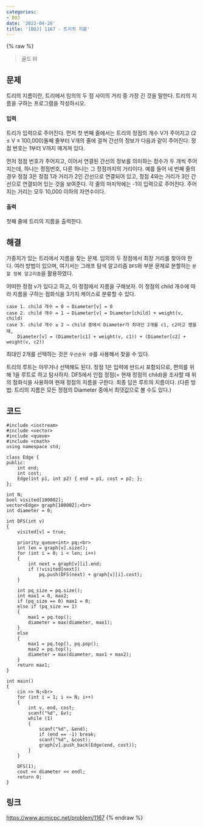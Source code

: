 ```yaml
---
categories:
- BOJ
date: '2022-04-28'
title: '[BOJ] 1167 - 트리의 지름'
---
```


{% raw %}
> 골드 III<br>

## 문제
트리의 지름이란, 트리에서 임의의 두 점 사이의 거리 중 가장 긴 것을 말한다. 트리의 지름을 구하는 프로그램을 작성하시오.

#### 입력
트리가 입력으로 주어진다. 먼저 첫 번째 줄에서는 트리의 정점의 개수 V가 주어지고 (2 ≤ V ≤ 100,000)둘째 줄부터 V개의 줄에 걸쳐 간선의 정보가 다음과 같이 주어진다. 정점 번호는 1부터 V까지 매겨져 있다.

먼저 정점 번호가 주어지고, 이어서 연결된 간선의 정보를 의미하는 정수가 두 개씩 주어지는데, 하나는 정점번호, 다른 하나는 그 정점까지의 거리이다. 예를 들어 네 번째 줄의 경우 정점 3은 정점 1과 거리가 2인 간선으로 연결되어 있고, 정점 4와는 거리가 3인 간선으로 연결되어 있는 것을 보여준다. 각 줄의 마지막에는 -1이 입력으로 주어진다. 주어지는 거리는 모두 10,000 이하의 자연수이다.

#### 출력
첫째 줄에 트리의 지름을 출력한다.

## 해결
가중치가 있는 트리에서 지름을 찾는 문제. 임의의 두 정점에서 최장 거리를 찾아야 한다. 여러 방법이 있으며, 여기서는 그래프 탐색 알고리즘 `DFS`와 부분 문제로 분할하는 `분할 정복 알고리즘`을 활용하였다.

어떠한 정점 v가 있다고 하고, 이 정점에서 지름을 구해보자. 이 정점의 child 개수에 따라 지름을 구하는 점화식을 3가지 케이스로 분류할 수 있다.
```
case 1. child 개수 = 0 → Diameter[v] = 0
case 2. child 개수 = 1 → Diameter[v] = Diameter[child] + weight(v, child)
case 3. child 개수 ≥ 2 → child 중에서 Diameter가 최대인 2개를 c1, c2라고 했을 때,
	Diameter[v] = (Diameter[c1] + weight(v, c1)) + (Diameter[c2] + weight(v, c2))
```
최대인 2개를 선택하는 것은 `우선순위 큐`를 사용해서 찾을 수 있다.

트리의 루트는 아무거나 선택해도 된다. 정점 1은 입력에 반드시 포함되므로, 편의를 위해 1을 루트로 하고 탐사하자. DFS에서 인접 정점(= 현재 정점의 child)을 조사할 때 위의 점화식을 사용하여 현재 정점의 지름을 구한다. 최종 답은 루트의 지름이다. (다른 방법: 트리의 지름은 모든 정점의 Diameter 중에서 최댓값으로 볼 수도 있다.)

## 코드
```
#include <iostream>
#include <vector>
#include <queue>
#include <cmath>
using namespace std;

class Edge {
public:
	int end;
	int cost;
	Edge(int p1, int p2) { end = p1, cost = p2; };
};

int N;
bool visited[100002];
vector<Edge> graph[100002];<br>
int diameter = 0;

int DFS(int v)
{
	visited[v] = true;

	priority_queue<int> pq;<br>
	int len = graph[v].size();
	for (int i = 0; i < len; i++)
	{
		int next = graph[v][i].end;
		if (!visited[next])
			pq.push(DFS(next) + graph[v][i].cost);
	}

	int pq_size = pq.size();
	int max1 = 0, max2;
	if (pq_size == 0) max1 = 0;
	else if (pq_size == 1)
	{
		max1 = pq.top();
		diameter = max(diameter, max1);
	}
	else
	{
		max1 = pq.top(), pq.pop();
		max2 = pq.top();
		diameter = max(diameter, max1 + max2);
	}
	return max1;
}

int main()
{
	cin >> N;<br>
	for (int i = 1; i <= N; i++)
	{
		int v, end, cost;
		scanf("%d", &v);
		while (1)
		{
			scanf("%d", &end);
			if (end == -1) break;
			scanf("%d", &cost);
			graph[v].push_back(Edge(end, cost));
		}
	}

	DFS(1);
	cout << diameter << endl;
	return 0;
}
```

## 링크
https://www.acmicpc.net/problem/1167
{% endraw %}